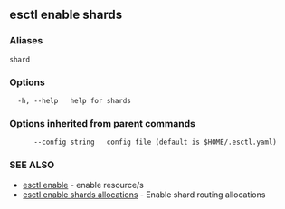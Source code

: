 ## esctl enable shards



### Aliases

```
shard
```

### Options

```
  -h, --help   help for shards
```

### Options inherited from parent commands

```
      --config string   config file (default is $HOME/.esctl.yaml)
```

### SEE ALSO

* [esctl enable](esctl_enable.md)	 - enable resource/s
* [esctl enable shards allocations](esctl_enable_shards_allocations.md)	 - Enable shard routing allocations

